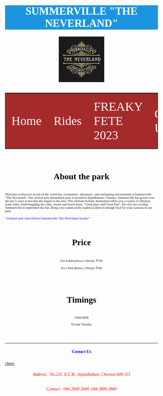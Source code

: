<html lang="en">
<head>
<title>Summerville "The Neverland"</title>
<style>
*{font-family:'Times New Roman';font-size:normal;}
#topic{ color:white;background-color:rgb(27, 149, 224);text-align:center;font-size:35px; }
p,i{font-size:0.75em;}
li{font-size:0.75px;}
#table{font-size:large;border:1px solid black;width:100%;background-color:brown; }
#about{text-align:center;color:blue;}
.link{color:white; text-decoration:none;font-size:2.25em;}
.center {display: block;margin-left: auto;margin-right: auto;}
.cont{text-align:center;
color:black;font-size:2em;}
td{padding:20px;}
.rides{font-size:2em;color:blue;text-align:center;}
</style>
</head>
<body>
<h1 id="topic"> SUMMERVILLE "THE NEVERLAND"</h1>
<img src="Pic.png" width="150" height="150" class="center"><br>

 <table id="table">
<tr><td><a class="link" href="index.html">Home</a></td>
<td><a class="link" href="index1.html">Rides</a></td>
<td><a class="link" href="index2.html">FREAKY FETE 2023</a></td>
<td><a class="link" href=#c>Contact Us</a></td></tr>
</table><br>
<div><h4 class="cont">About the park</h4></div>
<div><p>Welcome to discover an out of the world fun, excitement , adventure , and enchanting environment at Summerville "The Neverland". Our several acre amusement park is located in Injambakam, Chennai. Summerville has grown over the last 5 years to become the largest in the area. This ultimate holiday destination offers you a variety of fabulous water rides, mind-boggling dry rides, resorts and much more. "Great place and Great Fun". Do visit our exciting Summerville to experience the fun. Bring your camera fully loaded as there to enough food for your cameras in our park. </p>
<i style="color:blue;text-align: center;">"Unleash your innerchild at Summerville 'The Neverland' awaits!"</i>
<br><br>
<div><h4 class="cont">Price</h4></div>
<p style="text-align: center;">For Adults(Above 130cm): ₹700</p>
<p style="text-align: center;">For Child (Below 130cm): ₹500</p>
<br><br>
<div><h4 class="cont">Timings</h4></div>
      <p style="text-align: center;">9AM-6PM</p>
      <p style="text-align: center;">Except Tuesday</p><br><br><hr>
<div id="c"><h5 id="about"> Contact Us</h4>
 <a href="chessgame.html">chess</a>
<h6 style="color: red;text-align:center">Address : No.231, E.C.R., Injambakam, Chennai-600 115</h6>
<h6 style="color:red;text-align:center">Contact : 044 2600 2600, 044 2800 2800</h6>
</div>
</body>
</html>






